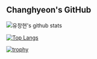 ## Changhyeon's GitHub

![유창현's github stats](https://github-readme-stats.vercel.app/api?username=spaceOfSoul&show_icons=true&count_private=true)

[![Top Langs](https://github-readme-stats.vercel.app/api/top-langs/?username=spaceOfSoul&layout=compact)](https://github.com/spaceOfSoul/github-readme-stats)

[![trophy](https://github-profile-trophy.vercel.app/?username=spaceOfSoul&theme=onewhite)](https://github.com/spaceOfSoul/github-profile-trophy)
